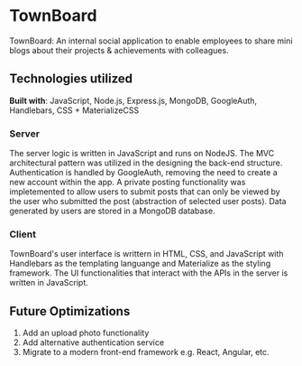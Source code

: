 # TownBoard
TownBoard: An internal social application to enable employees to share mini blogs about their projects &amp; achievements with colleagues.

## Technologies utilized
**Built with**: JavaScript, Node.js, Express.js, MongoDB, GoogleAuth, Handlebars, CSS + MaterializeCSS

### Server
The server logic is written in JavaScript and runs on NodeJS. The MVC architectural pattern was utilized in the designing the back-end structure. Authentication is handled by GoogleAuth, removing the need to create a new account within the app. A private posting functionality was impletemented to allow users to submit posts that can only be viewed by the user who submitted the post (abstraction of selected user posts). Data generated by users are stored in a MongoDB database.

### Client
TownBoard's user interface is writtern in HTML, CSS, and JavaScript with Handlebars as the templating languange and Materialize as the styling framework. The UI functionalities that interact with the APIs in the server is written in JavaScript.

## Future Optimizations
1) Add an upload photo functionality
2) Add alternative authentication service
3) Migrate to a modern front-end framework e.g. React, Angular, etc.
